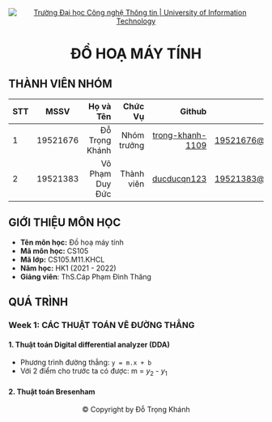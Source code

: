 <!-- Banner -->
<p align="center">
  <a href="https://www.uit.edu.vn/" title="Trường Đại học Công nghệ Thông tin" style="border: none;">
    <img src="https://i.imgur.com/WmMnSRt.png" alt="Trường Đại học Công nghệ Thông tin | University of Information Technology">
  </a>
</p>

<h1 align="center"><b>ĐỒ HOẠ MÁY TÍNH</b></h>

## THÀNH VIÊN NHÓM
| STT    | MSSV          | Họ và Tên              |Chức Vụ    | Github                                                  | Email                   |
| ------ |:-------------:| ----------------------:|----------:|--------------------------------------------------------:|-------------------------:
| 1      | 19521676      | Đỗ Trọng Khánh         |Nhóm trưởng|[trong-khanh-1109](https://github.com/trong-khanh-1109)  |19521676@gm.uit.edu.vn   |
| 2      | 19521383      | Võ Phạm Duy Đức        |Thành viên |[ducducqn123](https://github.com/ducducqn123)            |19521383@gm.uit.edu.vn   |

## GIỚI THIỆU MÔN HỌC
* **Tên môn học:** Đồ hoạ máy tính
* **Mã môn học:** CS105
* **Mã lớp:** CS105.M11.KHCL
* **Năm học:** HK1 (2021 - 2022)
* **Giảng viên**: ThS.Cáp Phạm Đình Thăng

## QUÁ TRÌNH
### Week 1: CÁC THUẬT TOÁN VẼ ĐƯỜNG THẲNG
#### 1. Thuật toán Digital differential analyzer (DDA)
  - Phương trình đường thẳng: `y = m.x + b`
  - Với 2 điểm cho trước ta có được: m = $y_2$ - $y_1$
#### 2. Thuật toán Bresenham

<!-- Footer -->
<p align="center">© Copyright by Đỗ Trọng Khánh</p>
